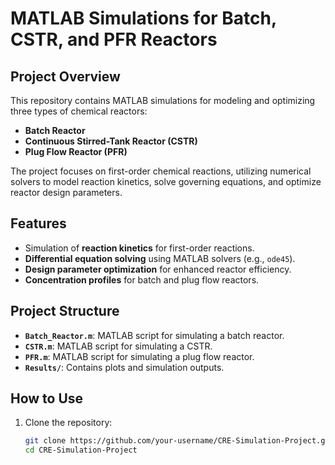 # MATLAB Simulations for Batch, CSTR, and PFR Reactors

## Project Overview
This repository contains MATLAB simulations for modeling and optimizing three types of chemical reactors:
- **Batch Reactor**
- **Continuous Stirred-Tank Reactor (CSTR)**
- **Plug Flow Reactor (PFR)**

The project focuses on first-order chemical reactions, utilizing numerical solvers to model reaction kinetics, solve governing equations, and optimize reactor design parameters.

## Features
- Simulation of **reaction kinetics** for first-order reactions.
- **Differential equation solving** using MATLAB solvers (e.g., `ode45`).
- **Design parameter optimization** for enhanced reactor efficiency.
- **Concentration profiles** for batch and plug flow reactors.

## Project Structure
- **`Batch_Reactor.m`**: MATLAB script for simulating a batch reactor.
- **`CSTR.m`**: MATLAB script for simulating a CSTR.
- **`PFR.m`**: MATLAB script for simulating a plug flow reactor.
- **`Results/`**: Contains plots and simulation outputs.

## How to Use
1. Clone the repository:
   ```bash
   git clone https://github.com/your-username/CRE-Simulation-Project.git
   cd CRE-Simulation-Project
